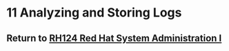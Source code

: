 # 11 Analyzing and Storing Logs

## Return to [RH124 Red Hat System Administration I](/rh124_red_hat_system_administration_i/README.md)
